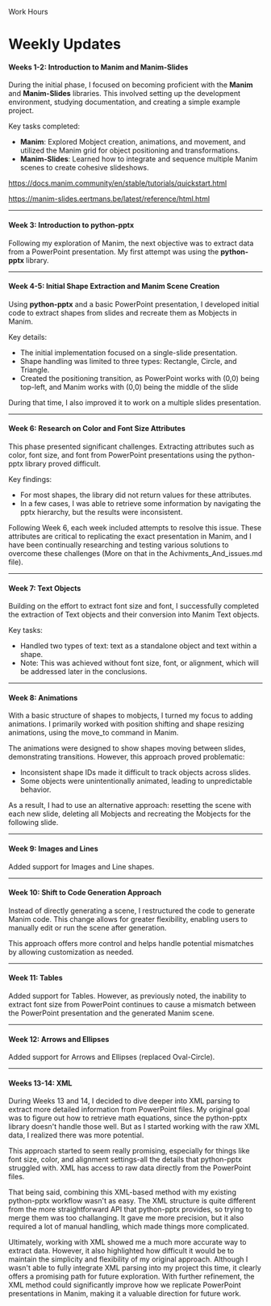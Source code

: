 Work Hours





# Weekly Updates
#### Weeks 1-2: Introduction to Manim and Manim-Slides
During the initial phase, I focused on becoming proficient with the **Manim** and **Manim-Slides** libraries. This involved setting up the development environment, studying documentation, and creating a simple example project.

Key tasks completed:

* **Manim**: Explored Mobject creation, animations, and movement, and utilized the Manim grid for object positioning and transformations.
* **Manim-Slides**: Learned how to integrate and sequence multiple Manim scenes to create cohesive slideshows.

https://docs.manim.community/en/stable/tutorials/quickstart.html

https://manim-slides.eertmans.be/latest/reference/html.html

---

#### Week 3: Introduction to python-pptx
Following my exploration of Manim, the next objective was to extract data from a PowerPoint presentation. My first attempt was using the **python-pptx** library.

---

#### Week 4-5: Initial Shape Extraction and Manim Scene Creation
Using **python-pptx** and a basic PowerPoint presentation, I developed initial code to extract shapes from slides and recreate them as Mobjects in Manim.

Key details:

* The initial implementation focused on a single-slide presentation.
* Shape handling was limited to three types: Rectangle, Circle, and Triangle.
* Created the positioning transition, as PowerPoint works with (0,0) being top-left, and Manim works with (0,0) being the middle of the slide

During that time, I also improved it to work on a multiple slides presentation.

---

#### Week 6: Research on Color and Font Size Attributes

This phase presented significant challenges. Extracting attributes such as color, font size, and font from PowerPoint presentations using the python-pptx library proved difficult.

Key findings:

* For most shapes, the library did not return values for these attributes.
* In a few cases, I was able to retrieve some information by navigating the pptx hierarchy, but the results were inconsistent.

Following Week 6, each week included attempts to resolve this issue. These attributes are critical to replicating the exact presentation in Manim, and I have been continually researching and testing various solutions to overcome these challenges (More on that in the Achivments_And_issues.md file).

---

#### Week 7: Text Objects

Building on the effort to extract font size and font, I successfully completed the extraction of Text objects and their conversion into Manim Text objects.

Key tasks:

* Handled two types of text: text as a standalone object and text within a shape.
* Note: This was achieved without font size, font, or alignment, which will be addressed later in the conclusions.

---

#### Week 8: Animations
With a basic structure of shapes to mobjects, I turned my focus to adding animations. I primarily worked with position shifting and shape resizing animations, using the move_to command in Manim.

The animations were designed to show shapes moving between slides, demonstrating transitions. However, this approach proved problematic:

* Inconsistent shape IDs made it difficult to track objects across slides.
* Some objects were unintentionally animated, leading to unpredictable behavior.

As a result, I had to use an alternative approach: resetting the scene with each new slide, deleting all Mobjects and recreating the Mobjects for the following slide.

---

#### Week 9: Images and Lines 

Added support for Images and Line shapes.

---

#### Week 10: Shift to Code Generation Approach

Instead of directly generating a scene, I restructured the code to generate Manim code. This change allows for greater flexibility, enabling users to manually edit or run the scene after generation.

This approach offers more control and helps handle potential mismatches by allowing customization as needed.

---

#### Week 11: Tables

Added support for Tables.
However, as previously noted, the inability to extract font size from PowerPoint continues to cause a mismatch between the PowerPoint presentation and the generated Manim scene.

---

 #### Week 12: Arrows and Ellipses

 Added support for Arrows and Ellipses (replaced Oval-Circle).

 ---

 #### Weeks 13-14: XML

 During Weeks 13 and 14, I decided to dive deeper into XML parsing to extract more detailed information from PowerPoint files. My original goal was to figure out how to retrieve math equations, since the python-pptx library doesn't handle those well. But as I started working with the raw XML data, I realized there was more potential. 

This approach started to seem really promising, especially for things like font size, color, and alignment settings-all the details that python-pptx struggled with. XML has access to raw data directly from the PowerPoint files.

That being said, combining this XML-based method with my existing python-pptx workflow wasn't as easy. The XML structure is quite different from the more straightforward API that python-pptx provides, so trying to merge them was too challanging. It gave me more precision, but it also required a lot of manual handling, which made things more complicated.

Ultimately, working with XML showed me a much more accurate way to extract data. However, it also highlighted how difficult it would be to maintain the simplicity and flexibility of my original approach. Although I wasn't able to fully integrate XML parsing into my project this time, it clearly offers a promising path for future exploration. With further refinement, the XML method could significantly improve how  we replicate PowerPoint presentations in Manim, making it a valuable direction for future work.








